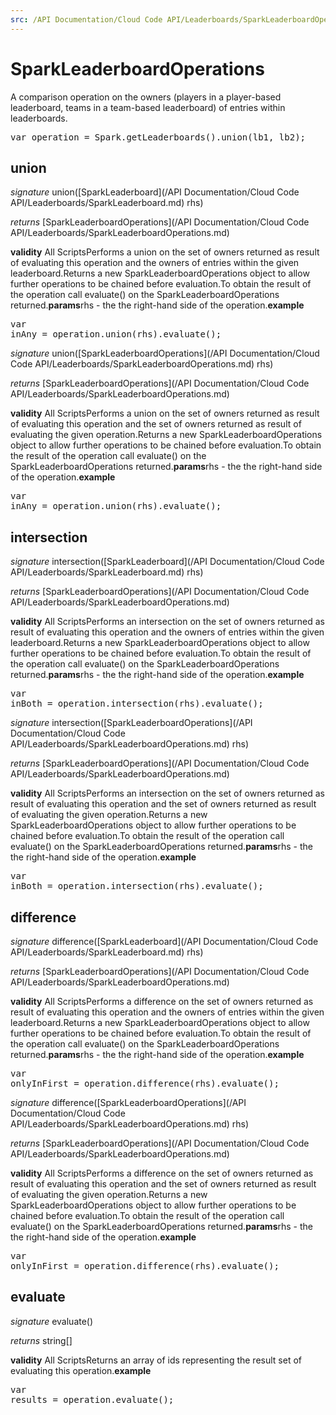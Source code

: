 ```yaml
---
src: /API Documentation/Cloud Code API/Leaderboards/SparkLeaderboardOperations.md
---
```


# SparkLeaderboardOperations

A comparison operation on the owners (players in a player-based leaderboard, teams in a team-based leaderboard) of entries within leaderboards.

<pre rel="highlighter" code-brush="js" contenteditable="false">var operation = Spark.getLeaderboards().union(lb1, lb2);</pre>



## union
_signature_ union([SparkLeaderboard](/API Documentation/Cloud Code API/Leaderboards/SparkLeaderboard.md) rhs)</p>
_returns_ [SparkLeaderboardOperations](/API Documentation/Cloud Code API/Leaderboards/SparkLeaderboardOperations.md)</p>
<b>validity</b> All ScriptsPerforms a union on the set of owners returned as result of evaluating this operation and the owners of entries within the given leaderboard.Returns a new SparkLeaderboardOperations object to allow further operations to be chained before evaluation.To obtain the result of the operation call evaluate() on the SparkLeaderboardOperations returned.<b>params</b>rhs - the the right-hand side of the operation.<b>example</b><pre rel="highlighter" code-brush="js" contenteditable="false">var inAny = operation.union(rhs).evaluate();</pre>


_signature_ union([SparkLeaderboardOperations](/API Documentation/Cloud Code API/Leaderboards/SparkLeaderboardOperations.md) rhs)</p>
_returns_ [SparkLeaderboardOperations](/API Documentation/Cloud Code API/Leaderboards/SparkLeaderboardOperations.md)</p>
<b>validity</b> All ScriptsPerforms a union on the set of owners returned as result of evaluating this operation and the set of owners returned as result of evaluating the given operation.Returns a new SparkLeaderboardOperations object to allow further operations to be chained before evaluation.To obtain the result of the operation call evaluate() on the SparkLeaderboardOperations returned.<b>params</b>rhs - the the right-hand side of the operation.<b>example</b><pre rel="highlighter" code-brush="js" contenteditable="false">var inAny = operation.union(rhs).evaluate();</pre>

## intersection
_signature_ intersection([SparkLeaderboard](/API Documentation/Cloud Code API/Leaderboards/SparkLeaderboard.md) rhs)</p>
_returns_ [SparkLeaderboardOperations](/API Documentation/Cloud Code API/Leaderboards/SparkLeaderboardOperations.md)</p>
<b>validity</b> All ScriptsPerforms an intersection on the set of owners returned as result of evaluating this operation and the owners of entries within the given leaderboard.Returns a new SparkLeaderboardOperations object to allow further operations to be chained before evaluation.To obtain the result of the operation call evaluate() on the SparkLeaderboardOperations returned.<b>params</b>rhs - the the right-hand side of the operation.<b>example</b><pre rel="highlighter" code-brush="js" contenteditable="false">var inBoth = operation.intersection(rhs).evaluate();</pre>


_signature_ intersection([SparkLeaderboardOperations](/API Documentation/Cloud Code API/Leaderboards/SparkLeaderboardOperations.md) rhs)</p>
_returns_ [SparkLeaderboardOperations](/API Documentation/Cloud Code API/Leaderboards/SparkLeaderboardOperations.md)</p>
<b>validity</b> All ScriptsPerforms an intersection on the set of owners returned as result of evaluating this operation and the set of owners returned as result of evaluating the given operation.Returns a new SparkLeaderboardOperations object to allow further operations to be chained before evaluation.To obtain the result of the operation call evaluate() on the SparkLeaderboardOperations returned.<b>params</b>rhs - the the right-hand side of the operation.<b>example</b><pre rel="highlighter" code-brush="js" contenteditable="false">var inBoth = operation.intersection(rhs).evaluate();</pre>

## difference
_signature_ difference([SparkLeaderboard](/API Documentation/Cloud Code API/Leaderboards/SparkLeaderboard.md) rhs)</p>
_returns_ [SparkLeaderboardOperations](/API Documentation/Cloud Code API/Leaderboards/SparkLeaderboardOperations.md)</p>
<b>validity</b> All ScriptsPerforms a difference on the set of owners returned as result of evaluating this operation and the owners of entries within the given leaderboard.Returns a new SparkLeaderboardOperations object to allow further operations to be chained before evaluation.To obtain the result of the operation call evaluate() on the SparkLeaderboardOperations returned.<b>params</b>rhs - the the right-hand side of the operation.<b>example</b><pre rel="highlighter" code-brush="js" contenteditable="false">var onlyInFirst = operation.difference(rhs).evaluate();</pre>


_signature_ difference([SparkLeaderboardOperations](/API Documentation/Cloud Code API/Leaderboards/SparkLeaderboardOperations.md) rhs)</p>
_returns_ [SparkLeaderboardOperations](/API Documentation/Cloud Code API/Leaderboards/SparkLeaderboardOperations.md)</p>
<b>validity</b> All ScriptsPerforms a difference on the set of owners returned as result of evaluating this operation and the set of owners returned as result of evaluating the given operation.Returns a new SparkLeaderboardOperations object to allow further operations to be chained before evaluation.To obtain the result of the operation call evaluate() on the SparkLeaderboardOperations returned.<b>params</b>rhs - the the right-hand side of the operation.<b>example</b><pre rel="highlighter" code-brush="js" contenteditable="false">var onlyInFirst = operation.difference(rhs).evaluate();</pre>

## evaluate
_signature_ evaluate()</p>
_returns_ string[]</p>
<b>validity</b> All ScriptsReturns an array of ids representing the result set of evaluating this operation.<b>example</b><pre rel="highlighter" code-brush="js" contenteditable="false">var results = operation.evaluate();</pre>

